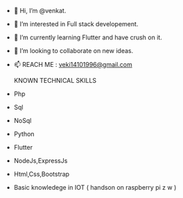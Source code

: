 - 👋 Hi, I’m @venkat.
- 👀 I’m interested in Full stack developement.
- 🌱 I’m currently learning Flutter and have crush on it.
- 💞️ I’m looking to collaborate on new ideas.
- 📫 REACH ME : veki14101996@gmail.com

    KNOWN TECHNICAL SKILLS
 
-   Php
-   Sql
-   NoSql
-   Python
-   Flutter
-   NodeJs,ExpressJs
-   Html,Css,Bootstrap
-   Basic knowledege in IOT ( handson on raspberry pi z w )


